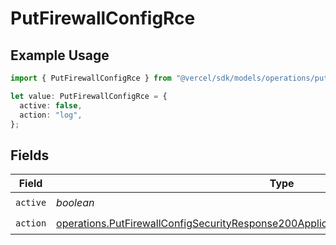 # PutFirewallConfigRce

## Example Usage

```typescript
import { PutFirewallConfigRce } from "@vercel/sdk/models/operations/putfirewallconfig.js";

let value: PutFirewallConfigRce = {
  active: false,
  action: "log",
};
```

## Fields

| Field                                                                                                                                                                                            | Type                                                                                                                                                                                             | Required                                                                                                                                                                                         | Description                                                                                                                                                                                      |
| ------------------------------------------------------------------------------------------------------------------------------------------------------------------------------------------------ | ------------------------------------------------------------------------------------------------------------------------------------------------------------------------------------------------ | ------------------------------------------------------------------------------------------------------------------------------------------------------------------------------------------------ | ------------------------------------------------------------------------------------------------------------------------------------------------------------------------------------------------ |
| `active`                                                                                                                                                                                         | *boolean*                                                                                                                                                                                        | :heavy_check_mark:                                                                                                                                                                               | N/A                                                                                                                                                                                              |
| `action`                                                                                                                                                                                         | [operations.PutFirewallConfigSecurityResponse200ApplicationJSONResponseBodyActiveAction](../../models/operations/putfirewallconfigsecurityresponse200applicationjsonresponsebodyactiveaction.md) | :heavy_check_mark:                                                                                                                                                                               | N/A                                                                                                                                                                                              |